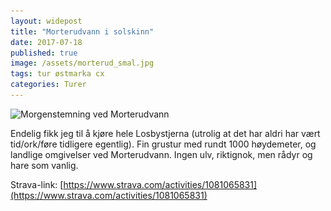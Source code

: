 ```yaml
---
layout: widepost
title: "Morterudvann i solskinn"
date: 2017-07-18
published: true
image: /assets/morterud_smal.jpg
tags: tur østmarka cx
categories: Turer 
---
```


<p class="img"><img class="wide" src="/assets/morterud.jpg" alt="Morgenstemning ved Morterudvann" width="2000" height="1152" srcset="/assets/morterud.jpg 2000w, /assets/morterud.jpg 1000w"></p>

Endelig fikk jeg til å kjøre hele Losbystjerna (utrolig at det har aldri har vært tid/ork/føre tidligere egentlig). Fin grustur med rundt 1000 høydemeter, og landlige omgivelser ved Morterudvann. Ingen ulv, riktignok, men rådyr og hare som vanlig. 

Strava-link: [https://www.strava.com/activities/1081065831](https://www.strava.com/activities/1081065831)
